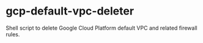 # gcp-default-vpc-deleter
Shell script to delete Google Cloud Platform default VPC and related firewall rules.
